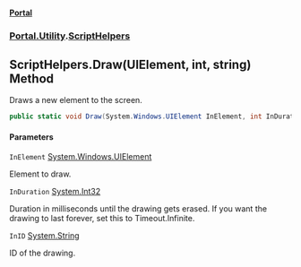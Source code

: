 #### [Portal](index.md 'index')
### [Portal.Utility](Portal.Utility.md 'Portal.Utility').[ScriptHelpers](ScriptHelpers.md 'Portal.Utility.ScriptHelpers')

## ScriptHelpers.Draw(UIElement, int, string) Method

Draws a new element to the screen.

```csharp
public static void Draw(System.Windows.UIElement InElement, int InDuration=-1, string InID="Default");
```
#### Parameters

<a name='Portal.Utility.ScriptHelpers.Draw(System.Windows.UIElement,int,string).InElement'></a>

`InElement` [System.Windows.UIElement](https://docs.microsoft.com/en-us/dotnet/api/System.Windows.UIElement 'System.Windows.UIElement')

Element to draw.

<a name='Portal.Utility.ScriptHelpers.Draw(System.Windows.UIElement,int,string).InDuration'></a>

`InDuration` [System.Int32](https://docs.microsoft.com/en-us/dotnet/api/System.Int32 'System.Int32')

Duration in milliseconds until the drawing gets erased. If you want the drawing to last forever, set this to Timeout.Infinite.

<a name='Portal.Utility.ScriptHelpers.Draw(System.Windows.UIElement,int,string).InID'></a>

`InID` [System.String](https://docs.microsoft.com/en-us/dotnet/api/System.String 'System.String')

ID of the drawing.